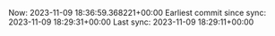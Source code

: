 Now: 2023-11-09 18:36:59.368221+00:00 Earliest commit since sync: 2023-11-09 18:29:31+00:00 Last sync: 2023-11-09 18:29:11+00:00
